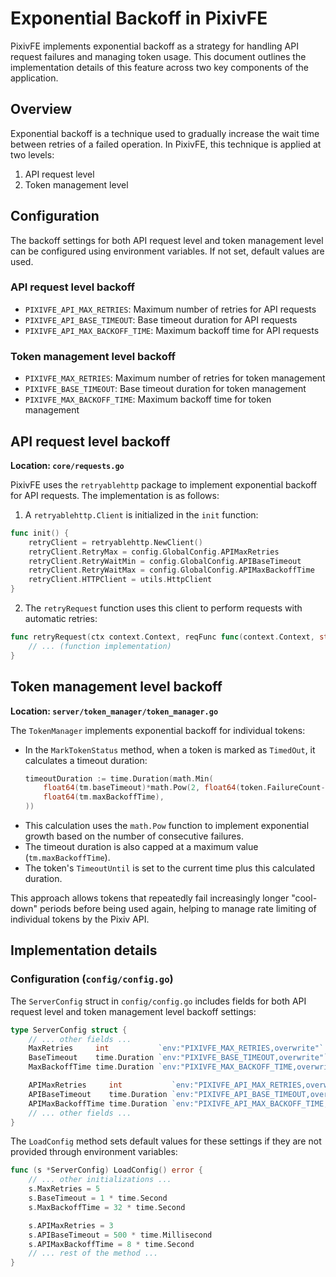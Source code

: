 # Exponential Backoff in PixivFE

PixivFE implements exponential backoff as a strategy for handling API request failures and managing token usage. This document outlines the implementation details of this feature across two key components of the application.

## Overview

Exponential backoff is a technique used to gradually increase the wait time between retries of a failed operation. In PixivFE, this technique is applied at two levels:

1. API request level
2. Token management level

## Configuration

The backoff settings for both API request level and token management level can be configured using environment variables. If not set, default values are used.

### API request level backoff

- `PIXIVFE_API_MAX_RETRIES`: Maximum number of retries for API requests
- `PIXIVFE_API_BASE_TIMEOUT`: Base timeout duration for API requests
- `PIXIVFE_API_MAX_BACKOFF_TIME`: Maximum backoff time for API requests

### Token management level backoff

- `PIXIVFE_MAX_RETRIES`: Maximum number of retries for token management
- `PIXIVFE_BASE_TIMEOUT`: Base timeout duration for token management
- `PIXIVFE_MAX_BACKOFF_TIME`: Maximum backoff time for token management

## API request level backoff

**Location: `core/requests.go`**

PixivFE uses the `retryablehttp` package to implement exponential backoff for API requests. The implementation is as follows:

1. A `retryablehttp.Client` is initialized in the `init` function:

```go
func init() {
    retryClient = retryablehttp.NewClient()
    retryClient.RetryMax = config.GlobalConfig.APIMaxRetries
    retryClient.RetryWaitMin = config.GlobalConfig.APIBaseTimeout
    retryClient.RetryWaitMax = config.GlobalConfig.APIMaxBackoffTime
    retryClient.HTTPClient = utils.HttpClient
}
```

2. The `retryRequest` function uses this client to perform requests with automatic retries:

```go
func retryRequest(ctx context.Context, reqFunc func(context.Context, string) (*retryablehttp.Request, error)) (SimpleHTTPResponse, error) {
    // ... (function implementation)
}
```

## Token management level backoff

**Location: `server/token_manager/token_manager.go`**

The `TokenManager` implements exponential backoff for individual tokens:

- In the `MarkTokenStatus` method, when a token is marked as `TimedOut`, it calculates a timeout duration:
  ```go
  timeoutDuration := time.Duration(math.Min(
      float64(tm.baseTimeout)*math.Pow(2, float64(token.FailureCount-1)),
      float64(tm.maxBackoffTime),
  ))
  ```
- This calculation uses the `math.Pow` function to implement exponential growth based on the number of consecutive failures.
- The timeout duration is also capped at a maximum value (`tm.maxBackoffTime`).
- The token's `TimeoutUntil` is set to the current time plus this calculated duration.

This approach allows tokens that repeatedly fail increasingly longer "cool-down" periods before being used again, helping to manage rate limiting of individual tokens by the Pixiv API.

## Implementation details

### Configuration (`config/config.go`)

The `ServerConfig` struct in `config/config.go` includes fields for both API request level and token management level backoff settings:

```go
type ServerConfig struct {
    // ... other fields ...
    MaxRetries     int           `env:"PIXIVFE_MAX_RETRIES,overwrite"`
    BaseTimeout    time.Duration `env:"PIXIVFE_BASE_TIMEOUT,overwrite"`
    MaxBackoffTime time.Duration `env:"PIXIVFE_MAX_BACKOFF_TIME,overwrite"`

    APIMaxRetries     int           `env:"PIXIVFE_API_MAX_RETRIES,overwrite"`
    APIBaseTimeout    time.Duration `env:"PIXIVFE_API_BASE_TIMEOUT,overwrite"`
    APIMaxBackoffTime time.Duration `env:"PIXIVFE_API_MAX_BACKOFF_TIME,overwrite"`
    // ... other fields ...
}
```

The `LoadConfig` method sets default values for these settings if they are not provided through environment variables:

```go
func (s *ServerConfig) LoadConfig() error {
    // ... other initializations ...
    s.MaxRetries = 5
    s.BaseTimeout = 1 * time.Second
    s.MaxBackoffTime = 32 * time.Second

    s.APIMaxRetries = 3
    s.APIBaseTimeout = 500 * time.Millisecond
    s.APIMaxBackoffTime = 8 * time.Second
    // ... rest of the method ...
}
```
